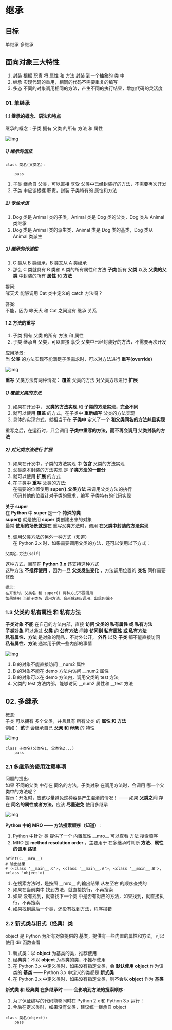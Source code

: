 # 继承

## 目标
单继承
多继承

## 面向对象三大特性
1. 封装 根据 职责 将 属性 和 方法 封装 到一个抽象的 类 中
2. 继承 实现代码的重用，相同的代码不需要重复的编写
3. 多态 不同的对象调用相同的方法，产生不同的执行结果，增加代码的灵活度

### 01. 单继承
#### 1.1 继承的概念、语法和特点
继承的概念：子类 拥有 父类 的所有 方法 和 属性  

![img](https://github.com/marxlee/Development-doc/blob/master/python/images/py_a3_1.png)

##### 1) 继承的语法  
```
class 类名(父类名):

    pass

```
1. 子类 继承自 父类，可以直接 享受 父类中已经封装好的方法，不需要再次开发
2. 子类 中应该根据 职责，封装 子类特有的 属性和方法


##### 2) 专业术语
1. Dog 类是 Animal 类的子类，Animal 类是 Dog 类的父类，Dog 类从 Animal 类继承
2. Dog 类是 Animal 类的派生类，Animal 类是 Dog 类的基类，Dog 类从 Animal 类派生


##### 3) 继承的传递性
1. C 类从 B 类继承，B 类又从 A 类继承
2. 那么 C 类就具有 B 类和 A 类的所有属性和方法
__子类__ 拥有 __父类__ 以及 __父类的父类__ 中封装的所有 __属性__ 和 __方法__

提问:  
哮天犬 能够调用 Cat 类中定义的 catch 方法吗？

答案:  
不能，因为 哮天犬 和 Cat 之间没有 继承 关系


#### 1.2 方法的重写
1. 子类 拥有 父类 的所有 方法 和 属性
2. 子类 继承自 父类，可以直接 享受 父类中已经封装好的方法，不需要再次开发

应用场景:  
当 __父类__ 的方法实现不能满足子类需求时，可以对方法进行 __重写(override)__

![img](https://github.com/marxlee/Development-doc/blob/master/python/images/py_a3_2.png)

__重写__ 父类方法有两种情况：
    __覆盖__ 父类的方法
    对父类方法进行 __扩展__
    
##### 1) 覆盖父类的方法
1. 如果在开发中， __父类的方法实现__ 和 __子类的方法实现，完全不同__
2. 就可以使用 __覆盖__ 的方式，在子类中 __重新编写__ 父类的方法实现
3. 具体的实现方式，就相当于在 __子类中__ 定义了一个 __和父类同名的方法并且实现__

重写之后，在运行时，只会调用 __子类中重写的方法，而不再会调用 父类封装的方法__

##### 2) 对父类方法进行 扩展

1. 如果在开发中，子类的方法实现 中 __包含__ 父类的方法实现
2. 父类原本封装的方法实现 是 __子类方法的一部分__
3. 就可以使用 __扩展__ 的方式
4. 在子类中 __重写__ 父类的方法:  
    在需要的位置使用 __super().父类方法__ 来调用父类方法的执行  
    代码其他的位置针对子类的需求，编写 子类特有的代码实现  

__关于 super__  
在 __Python__ 中 __super__ 是一个 __特殊的类__  
__super()__ 就是使用 __super__ 类创建出来的对象  
最常 __使用的场景就是在__ 重写父类方法时，调用 __在父类中封装的方法实现__    

5. 调用父类方法的另外一种方式（知道）   
在 Python 2.x 时，如果需要调用父类的方法，还可以使用以下方式：  
```
父类名.方法(self)
```
这种方式，目前在 __Python 3.x__ 还支持这种方式  
这种方法 __不推荐使用__ ，因为一旦 __父类发生变化__ ，方法调用位置的 __类名__ 同样需要修改  

    提示:  
    在开发时，父类名 和 super() 两种方式不要混用
    如果使用 当前子类名 调用方法，会形成递归调用，出现死循环



### 1.3 父类的 私有属性 和 私有方法
__子类对象 不能__ 在自己的方法内部，直接 __访问 父类的 私有属性 或 私有方法__  
__子类对象__ 可以通过 __父类__ 的 __公有方法__ 间接 __访问到__ __私有属性 或 私有方法__  
__私有属性、方法__ 是对象的隐私，不对外公开， __外界__ 以及 __子类__ 都不能直接访问  
__私有属性、方法__ 通常用于做一些内部的事情  

![img](https://github.com/marxlee/Development-doc/blob/master/python/images/py_a3_3.png)

1. B 的对象不能直接访问 \_\_num2 属性  
2. B 的对象不能在 demo 方法内访问 \_\_num2 属性  
3. B 的对象可以在 demo 方法内，调用父类的 test 方法  
4. 父类的 test 方法内部，能够访问 \_\_num2 属性和 \_\_test 方法  


## 02. 多继承

概念:  
子类 可以拥有 多个父类，并且具有 所有父类 的 __属性 和 方法__   
例如： __孩子__ 会继承自己 __父亲 和 母亲__ 的 特性  

![img](https://github.com/marxlee/Development-doc/blob/master/python/images/py_a3_4.png)

```
class 子类名(父类名1, 父类名2...)
    pass
```

### 2.1 多继承的使用注意事项
问题的提出:  
如果 不同的父类 中存在 同名的方法，子类对象 在调用方法时，会调用 哪一个父类中的方法呢？  
提示：开发时，应该尽量避免这种容易产生混淆的情况！ —— 如果 __父类之间__ 存在 __同名的属性或者方法__，应该 __尽量避免__ 使用多继承  

![img](https://github.com/marxlee/Development-doc/blob/master/python/images/py_a3_5.png)


__Python 中的 MRO —— 方法搜索顺序（知道）__ :   
1. Python 中针对 类 提供了一个 内置属性 \_\_mro\_\_ 可以查看 方法 搜索顺序  
2. MRO 是 __method resolution order__ ，主要用于 在多继承时判断 __方法、属性 的调用 路径__   

```
print(C.__mro__)
# 输出结果
# (<class '__main__.C'>, <class '__main__.A'>, <class '__main__.B'>, <class 'object'>)
```

1. 在搜索方法时，是按照 \_\_mro\_\_ 的输出结果 从左至右 的顺序查找的
2. 如果在当前类中 找到方法，就直接执行，不再搜索
3. 如果 没有找到，就查找下一个类 中是否有对应的方法，如果找到，就直接执行，不再搜索
4. 如果找到最后一个类，还没有找到方法，程序报错   



### 2.2 新式类与旧式（经典）类
object 是 Python 为所有对象提供的 基类，提供有一些内置的属性和方法，可以使用 dir 函数查看

1. 新式类：以 __object__ 为基类的类，推荐使用  
2. 经典类：不以 __object__ 为基类的类，不推荐使用  
3. 在 Python 3.x 中定义类时，如果没有指定父类，会 __默认使用 object__ 作为该类的 __基类__ —— Python 3.x 中定义的类都是 __新式类__  
4. 在 Python 2.x 中定义类时，如果没有指定父类，则不会以 __object__ 作为 __基类__   


__新式类 和 经典类 在多继承时 —— 会影响到方法的搜索顺序__ :  

1. 为了保证编写的代码能够同时在 Python 2.x 和 Python 3.x 运行！  
2. 今后在定义类时，如果没有父类，建议统一继承自 object  

```
class 类名(object):
    pass
```



